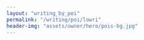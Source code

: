 ```yaml
---
layout: "writing_by_poi"
permalink: "/writing/poi/lowri"
header-img: "assets/owner/hero/pois-bg.jpg"
---
```


